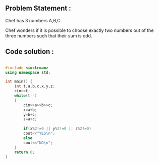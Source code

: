 ## Problem Statement :

Chef has 3 numbers A,B,C.

Chef wonders if it is possible to choose exactly two numbers out of the three numbers such that their sum is odd.


## Code solution :

```cpp

#include <iostream>
using namespace std;

int main() {
	int t,a,b,c,x,y,z;
	cin>>t;
	while(t--)
	{
	    cin>>a>>b>>c;
	    x=a+b;
	    y=b+c;
	    z=a+c;
	    
	    if(x%2!=0 || y%2!=0 || z%2!=0)
	    cout<<"YES\n";
	    else
	    cout<<"NO\n";
	}
	return 0;
}


```

